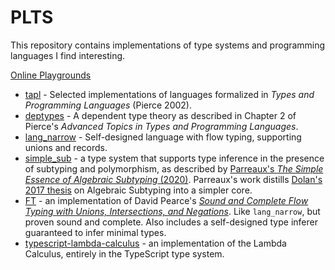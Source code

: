 # PLTS

This repository contains implementations of type systems and
programming languages I find interesting.

[Online Playgrounds](https://ayazhafiz.com/plts)

- [tapl](./tapl/) - Selected implementations of languages formalized in _Types and
  Programming Languages_ (Pierce 2002).
- [deptypes](./deptypes) - A dependent type theory as described in Chapter 2 of
    Pierce's _Advanced Topics in Types and Programming Languages_.
- [lang_narrow](https://github.com/ayazhafiz/lang_narrow) - Self-designed language with flow typing, supporting unions and records.
- [simple_sub](./simple_sub/) - a type system that supports type inference in the presence of
  subtyping and polymorphism, as described by
  [Parreaux's _The Simple Essence of Algebraic Subtyping_ (2020)](https://lptk.github.io/files/%5Bv1.8%5D%20simple-essence-algebraic-subtyping.pdf).
  Parreaux's work distills [Dolan's 2017 thesis](https://www.cs.tufts.edu/~nr/cs257/archive/stephen-dolan/thesis.pdf)
  on Algebraic Subtyping into a simpler core.
- [FT](./ft/) - an implementation of David Pearce's _[Sound and Complete Flow Typing with Unions, Intersections, and Negations](https://ecs.wgtn.ac.nz/foswiki/pub/Main/TechnicalReportSeries/ECSTR12-20.pdf)_. Like `lang_narrow`, but proven sound and complete. Also includes a self-designed type inferer guaranteed to infer minimal types.
- [typescript-lambda-calculus](./typescript-lambda-calculus) - an implementation
    of the Lambda Calculus, entirely in the TypeScript type system.
